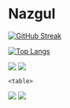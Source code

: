 # Nazgul

[![GitHub Streak](https://streak-stats.demolab.com?user=NazgulM&theme=navy-gear&hide_border=true)](https://git.io/streak-stats)

[![Top Langs](https://github-readme-stats-git-masterrstaa-rickstaa.vercel.app/api/top-langs/?username=NazgulM)](https://github.com/NazgulM/github-readme-stats)


<div>
    <img align=top src="https://github-readme-stats.vercel.app/api/top-langs/?username=NazgulM&layout=compact&show_icons=true&title_color=ffffff&icon_color=34abeb&text_color=daf7dc&bg_color=151515"/>
    <img align=top src="https://github-readme-stats.vercel.app/api?username=NazgulM&show_icons=true&title_color=ffffff&icon_color=34abeb&text_color=daf7dc&bg_color=151515"/>
<div>

    
    <table>
  <tr>
    <td valign="top"><img src="https://github-readme-stats.vercel.app/api/top-langs/?username=anuraghazra&layout=compact&show_icons=true&title_color=ffffff&icon_color=34abeb&text_color=daf7dc&bg_color=151515"/></td>
    <td valign="top"><img src="https://github-readme-stats.vercel.app/api?username=anuraghazra&show_icons=true&title_color=ffffff&icon_color=34abeb&text_color=daf7dc&bg_color=151515"/></td>
  </tr>
</table>
